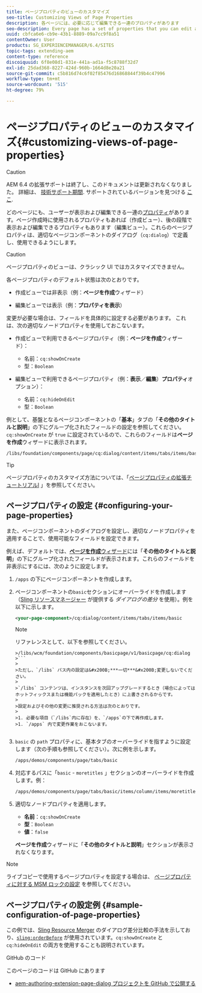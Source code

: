```yaml
---
title: ページプロパティのビューのカスタマイズ
seo-title: Customizing Views of Page Properties
description: 各ページには、必要に応じて編集できる一連のプロパティがあります
seo-description: Every page has a set of properties that you can edit as required
uuid: cbfca6e6-cb9e-43b1-8889-09a7cc9f8a51
contentOwner: User
products: SG_EXPERIENCEMANAGER/6.4/SITES
topic-tags: extending-aem
content-type: reference
discoiquuid: 6f8e08d1-831e-441a-ad1a-f5c8788f32d7
exl-id: 25dad368-8227-424d-960b-1664d8e20a21
source-git-commit: c5b816d74c6f02f85476d16868844f39b4c47996
workflow-type: tm+mt
source-wordcount: '515'
ht-degree: 79%

---
```


# ページプロパティのビューのカスタマイズ{#customizing-views-of-page-properties}

>[!CAUTION]
>
>AEM 6.4 の拡張サポートは終了し、このドキュメントは更新されなくなりました。 詳細は、 [技術サポート期間](https://helpx.adobe.com/jp/support/programs/eol-matrix.html). サポートされているバージョンを見つける [ここ](https://experienceleague.adobe.com/docs/?lang=ja).

どのページにも、ユーザーが表示および編集できる一連の[プロパティ](/help/sites-authoring/editing-page-properties.md)があります。ページ作成時に使用されるプロパティもあれば（作成ビュー）、後の段階で表示および編集できるプロパティもあります（編集ビュー）。これらのページプロパティは、適切なページコンポーネントのダイアログ（`cq:dialog`）で定義し、使用できるようにします。

>[!CAUTION]
>
>ページプロパティのビューは、クラシック UI ではカスタマイズできません。

各ページプロパティのデフォルト状態は次のとおりです。

* 作成ビューでは非表示（例：**ページを作成**&#x200B;ウィザード）

* 編集ビューでは表示（例：**プロパティを表示**）

変更が必要な場合は、フィールドを具体的に設定する必要があります。 これは、次の適切なノードプロパティを使用しておこないます。

* 作成ビューで利用できるページプロパティ（例：**ページを作成**&#x200B;ウィザード）：

   * 名前：`cq:showOnCreate`
   * 型：`Boolean`

* 編集ビューで利用できるページプロパティ（例：**表示**／**編集**）**プロパティ**&#x200B;オプション）：

   * 名前：`cq:hideOnEdit`
   * 型：`Boolean`

例として、基盤となるページコンポーネントの「**基本**」タブの「**その他のタイトルと説明**」の下にグループ化されたフィールドの設定を参照してください。`cq:showOnCreate` が `true` に設定されているので、これらのフィールドは&#x200B;**ページを作成**&#x200B;ウィザードに表示されます。

```xml
/libs/foundation/components/page/cq:dialog/content/items/tabs/items/basic/items/column/items/moretitles
```

>[!TIP]
>
>ページプロパティのカスタマイズ方法については、「[ページプロパティの拡張チュートリアルl](https://experienceleague.adobe.com/docs/experience-manager-learn/sites/developing/page-properties-technical-video-develop.html?lang=ja) 」を参照してください。

## ページプロパティの設定 {#configuring-your-page-properties}

また、ページコンポーネントのダイアログを設定し、適切なノードプロパティを適用することで、使用可能なフィールドを設定できます。

例えば、デフォルトでは、[**ページを作成**&#x200B;ウィザード](/help/sites-authoring/managing-pages.md#creating-a-new-page)には「**その他のタイトルと説明**」の下にグループ化されたフィールドが表示されます。これらのフィールドを非表示にするには、次のように設定します。

1. `/apps` の下にページコンポーネントを作成します。
1. ページコンポーネントの`basic`セクションにオーバーライドを作成します（[Sling リソースマネージャー](/help/sites-developing/sling-resource-merger.md) が提供する *ダイアログの差分* を使用）。例を以下に示します。

   ```xml
   <your-page-component>/cq:dialog/content/items/tabs/items/basic
   ```

   >[!NOTE]
   >
   >リファレンスとして、以下を参照してください。
   >
   >
   ```
   >/libs/wcm/foundation/components/basicpage/v1/basicpage/cq:dialog
   >```
   >
   >ただし、`/libs` パス内の設定は&#x200B;***一切***&#x200B;変更しないでください。
   >
   >`/libs` コンテンツは、インスタンスを次回アップグレードするとき（場合によってはホットフィックスまたは機能パックを適用したとき）に上書きされるからです。
   >
   >設定およびその他の変更に推奨される方法は次のとおりです。
   >
   >1. 必要な項目（`/libs`内に存在）を、`/apps`の下で再作成します。
   >1. `/apps` 内で変更作業をおこないます。


1. `basic` の `path` プロパティに、基本タブのオーバーライドを指すように設定します（次の手順も参照してください）。次に例を示します。

   ```xml
   /apps/demos/components/page/tabs/basic
   ```

1. 対応するパスに「`basic` - `moretitles` 」セクションのオーバーライドを作成します。例：

   ```xml
   /apps/demos/components/page/tabs/basic/items/column/items/moretitles
   ```

1. 適切なノードプロパティを適用します。

   * **名前**：`cq:showOnCreate`
   * **型**：`Boolean`
   * **値**：`false`

   **ページを作成**&#x200B;ウィザードに「**その他のタイトルと説明**」セクションが表示されなくなります。

>[!NOTE]
>
>ライブコピーで使用するページプロパティを設定する場合は、 [ページプロパティに対する MSM ロックの設定](/help/sites-developing/extending-msm.md#configuring-msm-locks-on-page-properties-touch-enabled-ui) を参照してください。

## ページプロパティの設定例 {#sample-configuration-of-page-properties}

この例では、[Sling Resource Merger](/help/sites-developing/sling-resource-merger.md) のダイアログ差分比較の手法を示しており、[`sling:orderBefore`](/help/sites-developing/sling-resource-merger.md#properties) が使用されています。`cq:showOnCreate` と `cq:hideOnEdit` の両方を使用することも説明されています。

GitHub のコード

このページのコードは GitHub にあります

* [aem-authoring-extension-page-dialog プロジェクトを GitHub で公開する](https://github.com/Adobe-Marketing-Cloud/aem-authoring-extension-page-dialog)

